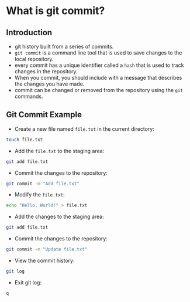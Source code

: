 # What is git commit?

## Introduction

- git history built from a series of commits.
- `git commit` is a command line tool that is used to save changes to the local repository.
- every commit has a unique identifier called a `hash` that is used to track changes in the repository.
- When you commit, you should include with a message that describes the changes you have made.
- commit can be changed or removed from the repository using the `git` commands.

## Git Commit Example

- Create a new file named `file.txt` in the current directory:

```bash
touch file.txt
```

- Add the `file.txt` to the staging area:

```bash
git add file.txt
```

- Commit the changes to the repository:

```bash
git commit -m "Add file.txt"
```

- Modify the `file.txt`:

```bash
echo "Hello, World!" > file.txt
```

- Add the changes to the staging area:

```bash
git add file.txt
```

- Commit the changes to the repository:

```bash
git commit -m "Update file.txt"
```

- View the commit history:

```bash
git log
```

- Exit git log:

```bash
q
```
